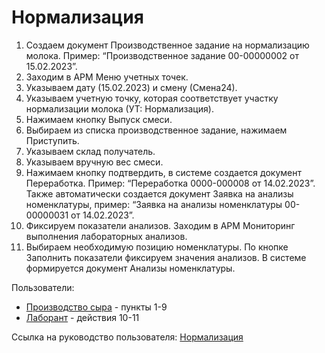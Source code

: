 # Нормализация

1. Создаем документ Производственное задание на нормализацию молока. Пример: “Производственное задание 00-00000002 от 15.02.2023”.
2. Заходим в АРМ Меню учетных точек.
3. Указываем дату (15.02.2023) и смену (Смена24).
4. Указываем учетную точку, которая соответствует участку нормализации молока (УТ: Нормализация).
5. Нажимаем кнопку Выпуск смеси.
6. Выбираем из списка производственное задание, нажимаем Приступить.
7. Указываем склад получатель.
8. Указываем вручную вес смеси.
9. Нажимаем кнопку подтвердить, в системе создается документ Переработка. Пример: “Переработка 0000-000008 от 14.02.2023”. Также автоматически создается документ Заявка на анализы номенклатуры, пример: “Заявка на анализы номенклатуры 00-00000031 от 14.02.2023”.
10. Фиксируем показатели анализов. Заходим в АРМ Мониторинг выполнения лабораторных анализов. 
11. Выбираем необходимую позицию номенклатуры. По кнопке Заполнить показатели фиксируем значения анализов. В системе формируется документ Анализы номенклатуры.

Пользователи: 

- [Производство сыра](../Users/CheeseManufacture.md) - пункты 1-9
- [Лаборант](../Users/LaboratoryAssistant.md) - действия 10-11

Ссылка на руководство пользователя: <a href="https://konstanta-it.github.io/erp4food/Manufacture/Cheese/SemiHardCheese/Normalization/DataFilling/readme/" target="_blank">Нормализация</a>